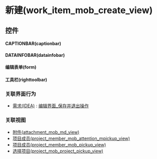 # 新建(work_item_mob_create_view)  <!-- {docsify-ignore-all} -->



## 控件
#### CAPTIONBAR(captionbar)
#### DATAINFOBAR(datainfobar)
#### 编辑表单(form)
#### 工具栏(righttoolbar)


### 关联界面行为
  * [需求(IDEA)](module/ProdMgmt/idea) : [编辑界面_保存并退出操作](module/ProdMgmt/idea#界面行为)

### 关联视图
  * [附件(attachment_mob_md_view)](app/view/attachment_mob_md_view)
  * [项目成员(project_member_mob_attention_mpickup_view)](app/view/project_member_mob_attention_mpickup_view)
  * [项目成员(project_member_mob_pickup_view)](app/view/project_member_mob_pickup_view)
  * [选择项目(project_mob_project_pickup_view)](app/view/project_mob_project_pickup_view)

<script>
 const { createApp } = Vue
  createApp({
    data() {
      return {

      }
    }
  }).use(ElementPlus).mount('#app')
</script>
